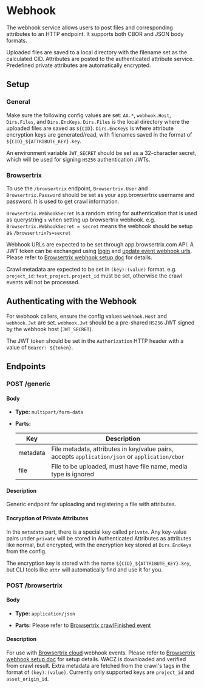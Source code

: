 # Webhook

The webhook service allows users to post files and corresponding attributes to an HTTP endpoint. It supports both CBOR and JSON body formats.

Uploaded files are saved to a local directory with the filename set as the calculated CID. Attributes are posted to the authenticated attribute service. Predefined private attributes are automatically encrypted.

## Setup

### General

Make sure the following config values are set: `AA.*`, `webhook.Host`, `Dirs.Files`, and `Dirs.EncKeys`. `Dirs.Files` is the local directory where the uploaded files are saved as `${CID}`. `Dirs.EncKeys` is where attribute encryption keys are generated/read, with filenames saved in the format of `${CID}_${ATTRIBUTE_KEY}.key`.

An environment variable `JWT_SECRET` should be set as a 32-character secret, which will be used for signing `HS256` authentication JWTs.

### Browsertrix

To use the `/browsertrix` endpoint, `Browsertrix.User` and `Browsertrix.Password` should be set as your app.browsertrix username and password. It is used to get crawl information.

`Browsertrix.WebhookSecret` is a random string for authentication that is used as querystring `s` when setting up browsertrix webhook. e.g. `Browsertrix.WebhookSecret = secret` means the webhook should be setup as `/browsertrix?s=secret`

Webhook URLs are expected to be set through app.browsertrix.com API. A JWT token can be exchanged using [login](https://app.browsertrix.com/api/redoc#tag/auth/operation/login_api_auth_jwt_login_post) and [update event webhook urls](https://app.browsertrix.com/api/redoc#tag/organizations/operation/update_event_webhook_urls_api_orgs__oid__event_webhook_urls_post). Please refer to [Browsertrix webhook setup doc](./browsertrix.md) for details.

Crawl metadata are expected to be set in `(key):(value)` format. e.g. `project_id:test_project`. `project_id` must be set, otherwise the crawl events will not be processed.

## Authenticating with the Webhook

For webhook callers, ensure the config values `webhook.Host` and `webhook.Jwt` are set. `webhook.Jwt` should be a pre-shared `HS256` JWT signed by the webhook host (`JWT_SECRET`).

The JWT token should be set in the `Authorization` HTTP header with a value of `Bearer: ${token}`.

## Endpoints

### POST /generic

#### Body

- **Type:** `multipart/form-data`

- **Parts:**

  | Key      | Description                                                                                    |
  | -------- | ---------------------------------------------------------------------------------------------- |
  | metadata | File metadata, attributes in key/value pairs, accepts `application/json` or `application/cbor` |
  | file     | File to be uploaded, must have file name, media type is ignored                                |

#### Description

Generic endpoint for uploading and registering a file with attributes.

#### Encryption of Private Attributes

In the `metadata` part, there is a special key called `private`. Any key-value pairs under `private` will be stored in Authenticated Attributes as attributes like normal, but encrypted, with the encryption key stored at `Dirs.EncKeys` from the config.

The encryption key is stored with the name `${CID}_${ATTRIBUTE_KEY}.key`, but CLI tools like `attr` will automatically find and use it for you.

### POST /browsertrix

#### Body

- **Type:** `application/json`

- **Parts:**
  Please refer to [Browsertrix crawlFinished event](https://app.browsertrix.com/api/redoc#operation/crawl_finishedcrawlFinished_post)

#### Description

For use with [Browsertrix cloud](https://app.browsertrix.com) webhook events. Please refer to [Browsertrix webhook setup doc](./browsertrix.md) for setup details. WACZ is downloaded and verified from crawl result. Extra metadata are fetched from the crawl's tags in the format of `(key):(value)`. Currently only supported keys are `project_id` and `asset_origin_id`.

